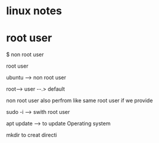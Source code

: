 # linux notes

 #  root user

$  non root user

root user


ubuntu --> non root user


root--> user --.> default


non root user also perfrom like same root user if we provide

sudo -i    --> swith root user


apt update  --> to update Operating system

mkdir <directory name> to creat directi
